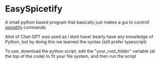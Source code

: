 # EasySpicetify
A small python based program that basically just makes a gui to controll [spicetify](https://spicetify.app) commands

Allot of Chat-GPT was used as i dont have/ bearly have any knowledge of Python, but by doing this ive learned the syntax (still prefer typescript)

To use, download the python script, edit the "your_root_folder" variable (at the top of the code) to fit your file system, and then run the script
